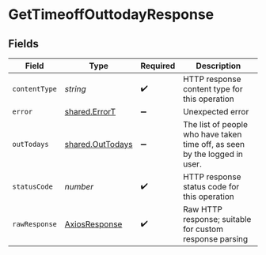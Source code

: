 # GetTimeoffOuttodayResponse


## Fields

| Field                                                                      | Type                                                                       | Required                                                                   | Description                                                                |
| -------------------------------------------------------------------------- | -------------------------------------------------------------------------- | -------------------------------------------------------------------------- | -------------------------------------------------------------------------- |
| `contentType`                                                              | *string*                                                                   | :heavy_check_mark:                                                         | HTTP response content type for this operation                              |
| `error`                                                                    | [shared.ErrorT](../../../sdk/models/shared/errort.md)                      | :heavy_minus_sign:                                                         | Unexpected error                                                           |
| `outTodays`                                                                | [shared.OutTodays](../../../sdk/models/shared/outtodays.md)                | :heavy_minus_sign:                                                         | The list of people who have taken time off, as seen by the logged in user. |
| `statusCode`                                                               | *number*                                                                   | :heavy_check_mark:                                                         | HTTP response status code for this operation                               |
| `rawResponse`                                                              | [AxiosResponse](https://axios-http.com/docs/res_schema)                    | :heavy_check_mark:                                                         | Raw HTTP response; suitable for custom response parsing                    |